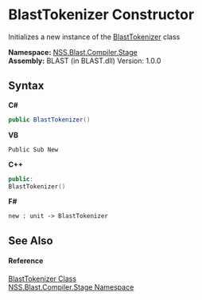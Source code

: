 # BlastTokenizer Constructor 
 

Initializes a new instance of the <a href="bafe70ae-9382-7e0e-c825-a3b1fb9c9f11">BlastTokenizer</a> class

**Namespace:**&nbsp;<a href="f44e629d-16ad-ce78-c6d1-bb239589698b">NSS.Blast.Compiler.Stage</a><br />**Assembly:**&nbsp;BLAST (in BLAST.dll) Version: 1.0.0

## Syntax

**C#**<br />
``` C#
public BlastTokenizer()
```

**VB**<br />
``` VB
Public Sub New
```

**C++**<br />
``` C++
public:
BlastTokenizer()
```

**F#**<br />
``` F#
new : unit -> BlastTokenizer
```


## See Also


#### Reference
<a href="bafe70ae-9382-7e0e-c825-a3b1fb9c9f11">BlastTokenizer Class</a><br /><a href="f44e629d-16ad-ce78-c6d1-bb239589698b">NSS.Blast.Compiler.Stage Namespace</a><br />